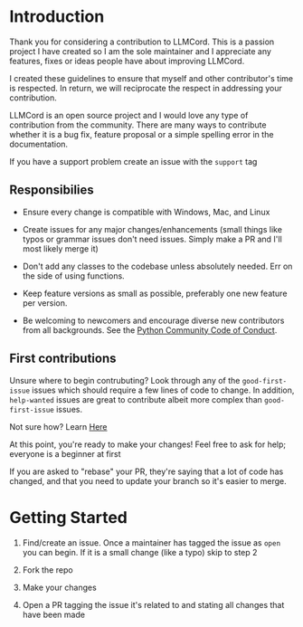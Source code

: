 # Introduction

Thank you for considering a contribution to LLMCord. This is a passion project I have created so I am the sole maintainer and I appreciate any features, fixes or ideas people have about improving LLMCord.

I created these guidelines to ensure that myself and other contributor's time is respected. In return, we will reciprocate the respect in addressing your contribution.

LLMCord is an open source project and I would love any type of contribution from the community. There are many ways to contribute whether it is a bug fix, feature proposal or a simple spelling error in the documentation.

If you have a support problem create an issue with the `support` tag

## Responsibilies

- Ensure every change is compatible with Windows, Mac, and Linux

- Create issues for any major changes/enhancements (small things like typos or grammar issues don't need issues. Simply make a PR and I'll most likely merge it)

- Don't add any classes to the codebase unless absolutely needed. Err on the side of using functions.

- Keep feature versions as small as possible, preferably one new feature per version.

- Be welcoming to newcomers and encourage diverse new contributors from all backgrounds. See the [Python Community Code of Conduct](https://www.python.org/psf/codeofconduct/).

## First contributions

Unsure where to begin contrubuting? Look through any of the `good-first-issue` issues which should require a few lines of code to change. In addition, `help-wanted` issues are great to contribute albeit more complex than `good-first-issue` issues.

Not sure how? Learn [Here](https://makeapullrequest.com/)

At this point, you're ready to make your changes! Feel free to ask for help; everyone is a beginner at first

If you are asked to "rebase" your PR, they're saying that a lot of code has changed, and that you need to update your branch so it's easier to merge.

# Getting Started

1. Find/create an issue. Once a maintainer has tagged the issue as `open` you can begin. If it is a small change (like a typo) skip to step 2

2. Fork the repo

3. Make your changes

4. Open a PR tagging the issue it's related to and stating all changes that have been made
